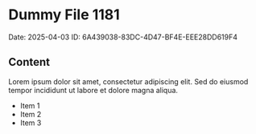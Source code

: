 # Dummy File 1181

Date: 2025-04-03
ID: 6A439038-83DC-4D47-BF4E-EEE28DD619F4

## Content

Lorem ipsum dolor sit amet, consectetur adipiscing elit.
Sed do eiusmod tempor incididunt ut labore et dolore magna aliqua.

* Item 1
* Item 2
* Item 3

